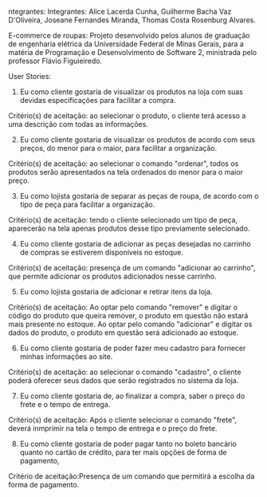 ntegrantes:
Integrantes:
Alice Lacerda Cunha, Guilherme Bacha Vaz D'Oliveira, Joseane Fernandes Miranda, Thomas Costa Rosenburg Alvares.

E-commerce de roupas: 
Projeto desenvolvido pelos alunos de graduação de engenharia elétrica da Universidade Federal de Minas Gerais, para a matéria de Programação e Desenvolvimento de Software 2, ministrada pelo professor Flávio Figuieiredo.

User Stories:

 1. Eu como cliente gostaria de visualizar os produtos na loja com suas devidas especificações para facilitar a compra.

 Critério(s) de aceitação: ao selecionar o produto, o cliente terá acesso a uma descrição com todas as informações.

2. Eu como cliente gostaria de visualizar os produtos de acordo com seus preços, do menor para o maior, para facilitar a organização.

 Critério(s) de aceitação: ao selecionar o comando "ordenar", todos os produtos serão apresentados na tela ordenados do menor para o maior preço.

3. Eu como lojista gostaria de separar as peças de roupa, de acordo com o tipo de peça para facilitar a organização.

 Critério(s) de aceitação: tendo o cliente selecionado um tipo de peça, aparecerão na tela apenas produtos desse tipo previamente selecionado.

4. Eu como cliente gostaria de adicionar as peças desejadas no carrinho de compras se estiverem disponíveis no estoque.

 Critério(s) de aceitação: presença de um comando "adicionar ao carrinho", que permite adicionar os produtos adicionados nesse carrinho.

5. Eu como lojista gostaria de adicionar e retirar itens da loja.

 Critério(s) de aceitação: Ao optar pelo comando "remover" e digitar o código do produto que queira remover, o produto em questão não estará mais presente no estoque. Ao optar pelo comando "adicionar" e digitar os dados do produto, o produto em questão será adicionado ao estoque. 

6. Eu como cliente gostaria de poder fazer meu cadastro para fornecer minhas informações ao site.

 Critério(s) de aceitação: ao selecionar o comando "cadastro", o cliente poderá oferecer seus dados que serão registrados no sistema da loja.

7. Eu como cliente gostaria de, ao finalizar a compra, saber o preço do frete e o tempo de entrega.

 Critério(s) de aceitação: Após o cliente selecionar o comando "frete", deverá inmprimir na tela o tempo de entrega e o preço do frete.

8. Eu como cliente gostaria de poder pagar tanto no boleto bancário quanto no cartão de crédito, para ter mais opções de forma de pagamento,

 Critério de aceitação:Presença de um comando que permitirá a escolha da forma de pagamento. 

